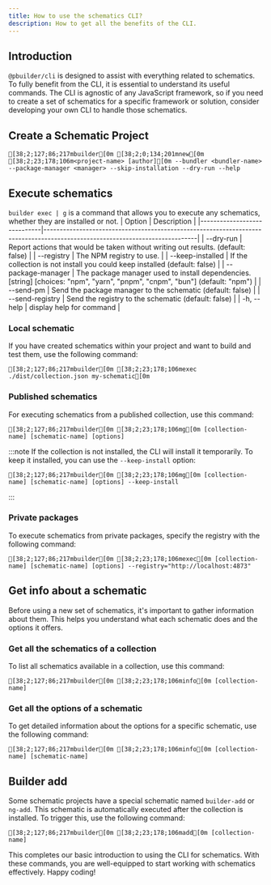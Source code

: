 ```yaml
---
title: How to use the schematics CLI?
description: How to get all the benefits of the CLI.
---
```


## Introduction

`@pbuilder/cli` is designed to assist with everything related to schematics. To fully benefit from the CLI, it is essential to understand its useful commands. The CLI is agnostic of any JavaScript framework, so if you need to create a set of schematics for a specific framework or solution, consider developing your own CLI to handle those schematics.

## Create a Schematic Project

```ansi title="Creation of schematic library project"
[38;2;127;86;217mbuilder[0m [38;2;0;134;201mnew[0m [38;2;23;178;106m<project-name> [author][0m --bundler <bundler-name> --package-manager <manager> --skip-installation --dry-run --help
```

## Execute schematics

`builder exec | g` is a command that allows you to execute any schematics, whether they are installed or not.
| Option                      | Description                                                                                                                 |
|-----------------------------|-----------------------------------------------------------------------------------------------------------------------------|
| --dry-run                   | Report actions that would be taken without writing out results. (default: false)                                            |
| --registry <registry>       | The NPM registry to use.                                                                                                    |
| --keep-installed            | If the collection is not install you could keep installed (default: false)                                                  |
| --package-manager <manager> | The package manager used to install dependencies. [string] [choices: "npm", "yarn", "pnpm", "cnpm", "bun"] (default: "npm") |
| --send-pm                   | Send the package manager to the schematic (default: false)                                                                  |
| --send-registry             | Send the registry to the schematic (default: false)                                                                         |
| -h, --help                  | display help for command                                                                                                    |

### Local schematic

If you have created schematics within your project and want to build and test them, use the following command:

```ansi
[38;2;127;86;217mbuilder[0m [38;2;23;178;106mexec ./dist/collection.json my-schematic[0m
```

### Published schematics

For executing schematics from a published collection, use this command:

```ansi
[38;2;127;86;217mbuilder[0m [38;2;23;178;106mg[0m [collection-name] [schematic-name] [options]
```

:::note
If the collection is not installed, the CLI will install it temporarily. To keep it installed, you can use the `--keep-install` option:

```ansi
[38;2;127;86;217mbuilder[0m [38;2;23;178;106mg[0m [collection-name] [schematic-name] [options] --keep-install
```

:::

### Private packages

To execute schematics from private packages, specify the registry with the following command:

```ansi
[38;2;127;86;217mbuilder[0m [38;2;23;178;106mexec[0m [collection-name] [schematic-name] [options] --registry="http://localhost:4873"
```

## Get info about a schematic

Before using a new set of schematics, it's important to gather information about them. This helps you understand what each schematic does and the options it offers.

### Get all the schematics of a collection

To list all schematics available in a collection, use this command:

```ansi
[38;2;127;86;217mbuilder[0m [38;2;23;178;106minfo[0m [collection-name]
```

### Get all the options of a schematic

To get detailed information about the options for a specific schematic, use the following command:

```ansi
[38;2;127;86;217mbuilder[0m [38;2;23;178;106minfo[0m [collection-name] [schematic-name]
```

## Builder add

Some schematic projects have a special schematic named `builder-add` or `ng-add`. This schematic is automatically executed after the collection is installed. To trigger this, use the following command:

```ansi
[38;2;127;86;217mbuilder[0m [38;2;23;178;106madd[0m [collection-name]
```

This completes our basic introduction to using the CLI for schematics. With these commands, you are well-equipped to start working with schematics effectively. Happy coding!
